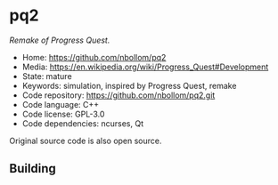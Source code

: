 # pq2

_Remake of Progress Quest._

- Home: https://github.com/nbollom/pq2
- Media: https://en.wikipedia.org/wiki/Progress_Quest#Development
- State: mature
- Keywords: simulation, inspired by Progress Quest, remake
- Code repository: https://github.com/nbollom/pq2.git
- Code language: C++
- Code license: GPL-3.0
- Code dependencies: ncurses, Qt

Original source code is also open source.

## Building
